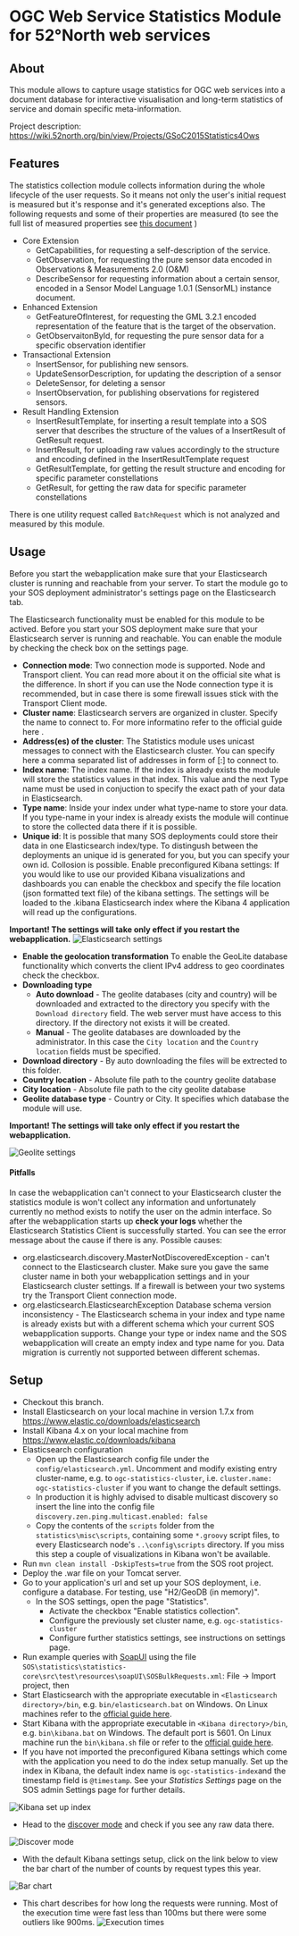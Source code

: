 # OGC Web Service Statistics Module for 52°North web services

## About

This module allows to capture usage statistics for OGC web services into a document database for interactive visualisation and long-term statistics of service and domain specific meta-information.

Project description: https://wiki.52north.org/bin/view/Projects/GSoC2015Statistics4Ows

## Features
The statistics collection module collects information during the whole lifecycle of the user requests. So it means not only the user's initial request is measured but it's response and it's generated exceptions also. The following requests and some of their properties are measured (to see  the full list of measured properties see [this document]() )
- Core Extension
  - GetCapabilities, for requesting a self-description of the service.
  - GetObservation, for requesting the pure sensor data encoded in Observations & Measurements 2.0 (O&M)
  - DescribeSensor for requesting information about a certain sensor, encoded in a Sensor Model Language 1.0.1 (SensorML) instance document.
- Enhanced Extension
  - GetFeatureOfInterest, for requesting the GML 3.2.1 encoded representation of the feature that is the target of the observation.
  - GetObservaitonById, for requesting the pure sensor data for a specific observation identifier
- Transactional Extension
  - InsertSensor, for publishing new sensors.
  - UpdateSensorDescription, for updating the description of a sensor
  - DeleteSensor, for deleting a sensor
  - InsertObservation, for publishing observations for registered sensors.
- Result Handling Extension
  - InsertResultTemplate, for inserting a result template into a SOS server that describes the structure of the values of a InsertResult of GetResult request.
  - InsertResult, for uploading raw values accordingly to the structure and encoding defined in the InsertResultTemplate request
  - GetResultTemplate, for getting the result structure and encoding for specific parameter constellations
  - GetResult, for getting the raw data for specific parameter constellations

There is one utility request called `BatchRequest` which is not analyzed and measured by this module.

## Usage
Before you start the webapplication make sure that your Elasticsearch cluster is running and reachable from your server. To start the module go to your SOS deployment administrator's settings page on the Elasticsearch tab.

The Elasticsearch functionality must be enabled for this module to be actived. Before you start your SOS deployment make sure that your Elasticsearch server is running and reachable. You can enable the module by checking the check box on the settings page.
- **Connection mode**: Two connection mode is supported. Node and Transport client. You can read more about it on the official site what is the difference. In short if you can use the Node connection type it is recommended, but in case there is some firewall issues stick with the Transport Client mode.
- **Cluster name**: Elasticsearch servers are organized in cluster. Specify the name to connect to. For more informatino refer to the official guide here .
- **Address(es) of the cluster**: The Statistics module uses unicast messages to connect with the Elasticsearch cluster. You can specify here a comma separated list of addresses in form of <host>[:<port>] to connect to.
- **Index name**: The index name. If the index is already exists the module will store the statistics values in that index. This value and the next Type name must be used in conjuction to specify the exact path of your data in Elasticsearch.
- **Type name**: Inside your index under what type-name to store your data. If you type-name in your index is already exists the module will continue to store the collected data there if it is possible.
- **Unique id**: It is possible that many SOS deployments could store their data in one Elasticsearch index/type. To distingush between the deployments an unique id is generated for you, but you can specify your own id. Collosion is possible.
Enable preconfigured Kibana settings: If you would like to use our provided Kibana visualizations and dashboards you can enable the checkbox and specify the file location (json formatted text file) of the kibana settings. The settings will be loaded to the .kibana Elasticsearch index where the Kibana 4 application will read up the configurations.

**Important! The settings will take only effect if you restart the webapplication.**
![Elasticsearch settings](https://wiki.52north.org/pub/Projects/GSoC2015Statistics4Ows/elasticsearch-settingspage.JPG)

- **Enable the geolocation transformation** To enable the GeoLite database functionality which converts the client IPv4 address to geo coordinates check the checkbox.
- **Downloading type**
  - **Auto download** - The geolite databases (city and country) will be downloaded and extracted to the directory you specify with the `Download directory` field. The web server must have access to this directory. If the directory not exists it will be created.
  - **Manual** - The geolite databases are downloaded by the administrator. In this case the `City location` and the `Country location` fields must be specified.
- **Download directory** - By auto downloading the files will be extrected to this folder.
- **Country location** - Absolute file path to the country geolite database
- **City location** - Absolute file path to the city geolite database
- **Geolite database type** - Country or City. It specifies which database the module will use.

**Important! The settings will take only effect if you restart the webapplication.**

![Geolite settings](https://wiki.52north.org/pub/Projects/GSoC2015Statistics4Ows/geolite-settingspage.JPG)

#### Pitfalls 
In case the webapplication can't connect to your Elasticsearch cluster the statistics module is won't collect any information and unfortunately currently no method exists to notify the user on the admin interface. So after the webapplication starts up **check your logs** whether the Elasticsearch Statistics Client is successfully started. You can see the error message about the cause if there is any. Possible causes:
- org.elasticsearch.discovery.MasterNotDiscoveredException - can't connect to the Elasticsearch cluster. Make sure you gave the same cluster name in both your webapplication settings and in your Elasticsearch cluster settings. If a firewall is between your two systems try the Transport Client connection mode.
- org.elasticsearch.ElasticsearchException Database schema version inconsistency - The Elasticsearch schema in your index and type name is already exists but with a different schema which your current SOS webapplication supports. Change your type or index name and the SOS webapplication will create an empty index and type name for you. Data migration is currently not supported between different schemas.

## Setup

- Checkout this branch.
- Install Elasticsearch on your local machine in version 1.7.x from https://www.elastic.co/downloads/elasticsearch
- Install Kibana 4.x on your local machine from https://www.elastic.co/downloads/kibana
- Elasticsearch configuration
	- Open up the Elasticsearch config file under the ``config/elasticsearch.yml``. Uncomment and modify existing entry cluster-name, e.g. to ``ogc-statistics-cluster``, i.e. ``cluster.name: ogc-statistics-cluster`` if you want to change the default settings.
	- In production it is highly advised to disable multicast discovery so insert the line into the config file
	`discovery.zen.ping.multicast.enabled: false`
	- Copy the contents of the `scripts` folder from the ``statistics\misc\scripts``, containing some `*.groovy` script files, to every Elasticsearch node's `..\config\scripts` directory. If you miss this step a couple of visualizations in Kibana won't be available.
- Run ``mvn clean install -DskipTests=true`` from the SOS root project.
- Deploy the .war file on your Tomcat server.
- Go to your application's url and set up your SOS deployment, i.e. configure a database. For testing, use "H2/GeoDB (in memory)". 
  - In the SOS settings, open the page "Statistics".
    - Activate the checkbox "Enable statistics collection".
	- Configure the previously set cluster name, e.g. ``ogc-statistics-cluster``
	- Configure further statistics settings, see instructions on settings page.
- Run example queries with [SoapUI](http://soapui.org/) using the file ``SOS\statistics\statistics-core\src\test\resources\soapUI\SOSBulkRequests.xml``: File -> Import project, then 
- Start Elasticsearch with the appropriate executable in ``<Elasticsearch directory>/bin``, e.g. ``bin/elasticsearch.bat`` on Windows. On Linux machines refer to the [official guide here](https://www.elastic.co/guide/en/elasticsearch/reference/current/setup-service.html).
- Start Kibana with the appropriate executable in ``<Kibana directory>/bin``, e.g. ``bin\kibana.bat`` on Windows. The default port is 5601. On Linux machine run the ``bin\kibana.sh`` file or refer to the [official guide here](https://www.elastic.co/guide/en/kibana/current/setup.html).
- If you have not imported the preconfigured Kibana settings which come with the application you need to do the index setup manually. Set up the index in Kibana, the default index name is ``ogc-statistics-index``and the timestamp field is ``@timestamp``. See your *Statistics Settings* page on the SOS admin Settings page for further details.

![Kibana set up index](https://wiki.52north.org/pub/Projects/GSoC2015Statistics4Ows/kibana-index-setup.JPG)

- Head to the [discover mode](https://www.elastic.co/guide/en/kibana/current/discover.html) and check if you see any raw data there.

![Discover mode](https://wiki.52north.org/pub/Projects/GSoC2015Statistics4Ows/discover-mode.JPG)

- With the default Kibana settings setup, click on the link below to view the bar chart of the number of counts by request types this year.

![Bar chart](https://wiki.52north.org/pub/Projects/GSoC2015Statistics4Ows/kibana-countoperations.JPG)

- This chart describes for how long the requests were running. Most of the execution time were fast less than 100ms but there were some outliers like 900ms.
![Execution times](https://wiki.52north.org/pub/Projects/GSoC2015Statistics4Ows/exec-ms-interval.JPG)
